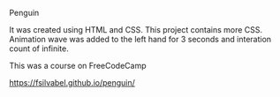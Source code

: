 Penguin

It was created using HTML and CSS. This project contains more CSS.
Animation wave was added to the left hand for 3 seconds and interation count of infinite. 

This was a course on FreeCodeCamp

https://fsilvabel.github.io/penguin/
